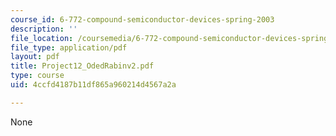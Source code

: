 ```yaml
---
course_id: 6-772-compound-semiconductor-devices-spring-2003
description: ''
file_location: /coursemedia/6-772-compound-semiconductor-devices-spring-2003/4ccfd4187b11df865a960214d4567a2a_Project12_OdedRabinv2.pdf
file_type: application/pdf
layout: pdf
title: Project12_OdedRabinv2.pdf
type: course
uid: 4ccfd4187b11df865a960214d4567a2a

---
```

None